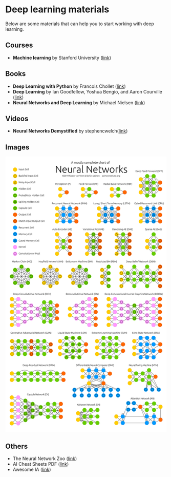 # Deep learning materials

Below are some materials that can help you to start working with deep learning.

## Courses

- **Machine learning** by Stanford University ([link](https://www.coursera.org/learn/machine-learning/))

## Books

- **Deep Learning with Python** by Francois Chollet ([link](https://www.amazon.com/Deep-Learning-Python-Francois-Chollet/dp/1617294438/))
- **Deep Learning** by Ian Goodfellow, Yoshua Bengio, and Aaron Courville ([link](http://www.deeplearningbook.org/))
- **Neural Networks and Deep Learning** by Michael Nielsen ([link](http://neuralnetworksanddeeplearning.com/))

## Videos

- **Neural Networks Demystified** by stephencwelch([link](https://www.youtube.com/watch?v=bxe2T-V8XRs&list=PLiaHhY2iBX9hdHaRr6b7XevZtgZRa1PoU/))

## Images

![Neural Network Zoo](https://github.com/claudioscheer/claudioscheer.github.io/raw/master/blog/ai/images/NeuralNetworkZoo.png "Neural Network Zoo")

## Others

- The Neural Network Zoo ([link](https://www.asimovinstitute.org/neural-network-zoo/))
- AI Cheat Sheets PDF ([link](http://www.becominghumanai.com/))
- Awesome IA ([link](https://github.com/ChristosChristofidis/awesome-deep-learning/))
